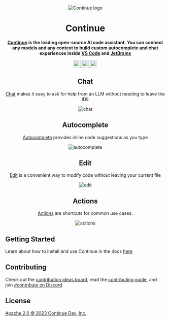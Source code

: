 <div align="center">

![Continue logo](media/readme.png)

</div>

<h1 align="center">Continue</h1>

<div align="center">

**[Continue](https://docs.continue.dev) is the leading open-source AI code assistant. You can connect any models and any context to build custom autocomplete and chat experiences inside [VS Code](https://marketplace.visualstudio.com/items?itemName=Continue.continue) and [JetBrains](https://plugins.jetbrains.com/plugin/22707-continue-extension)**

</div>

<div align="center">

<a target="_blank" href="https://opensource.org/licenses/Apache-2.0" style="background:none">
    <img src="https://img.shields.io/badge/License-Apache_2.0-blue.svg" style="height: 22px;" />
</a>
<a target="_blank" href="https://docs.continue.dev" style="background:none">
    <img src="https://img.shields.io/badge/continue_docs-%23BE1B55" style="height: 22px;" />
</a>
<a target="_blank" href="https://discord.gg/vapESyrFmJ" style="background:none">
    <img src="https://img.shields.io/badge/discord-join-continue.svg?labelColor=191937&color=6F6FF7&logo=discord" style="height: 22px;" />
</a>

<p></p>

## Chat

[Chat](https://continue.dev/docs/chat/how-to-use-it) makes it easy to ask for help from an LLM without needing to leave the IDE

![chat](docs/static/img/chat.gif)

## Autocomplete

[Autocomplete](https://continue.dev/docs/autocomplete/how-to-use-it) provides inline code suggestions as you type

![autocomplete](docs/static/img/autocomplete.gif)

## Edit

[Edit](https://continue.dev/docs/edit/how-to-use-it) is a convenient way to modify code without leaving your current file

![edit](docs/static/img/edit.gif)

## Actions

[Actions](https://continue.dev/docs/actions/how-to-use-it) are shortcuts for common use cases.

![actions](docs/static/img/actions.gif)

</div>

## Getting Started

Learn about how to install and use Continue in the docs [here](https://continue.dev/docs/getting-started)

## Contributing

Check out the [contribution ideas board](https://github.com/orgs/continuedev/projects/2), read the [contributing guide](https://github.com/continuedev/continue/blob/main/CONTRIBUTING.md), and join [#contribute on Discord](https://discord.gg/vapESyrFmJ)

## License

[Apache 2.0 © 2023 Continue Dev, Inc.](./LICENSE)